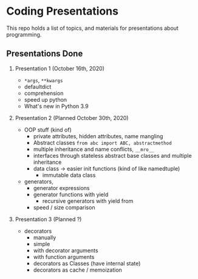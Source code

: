 # Coding Presentations

This repo holds a list of topics, and materials for presentations about programming.

## Presentations Done

1. Presentation 1 (October 16th, 2020)
	* `*args`, `**kwargs`
	* defaultdict
	* comprehension
	* speed up python
	* What's new in Python 3.9

2. Presentation 2 (Planned October 30th, 2020)
	* OOP stuff (kind of)
		* private attributes, hidden attributes, name mangling
		* Abstract classes `from abc import ABC, abstractmethod`
		* multiple inheritance and name conflicts, `__mro__`
		* interfaces through stateless abstract base classes and multiple inheritance
		* data class -> easier init functions (kind of like namedtuple)
			* immutable data class
	* generators,
		* generator expressions
		* generator functions with yield
			* recursive generators with yield from
		* speed / size comparison

3. Presentation 3 (Planned ?)
	* decorators
		* manually
		* simple
		* with decorator arguments
		* with function arguments
		* decorators as Classes (have internal state)
		* decorators as cache / memoization